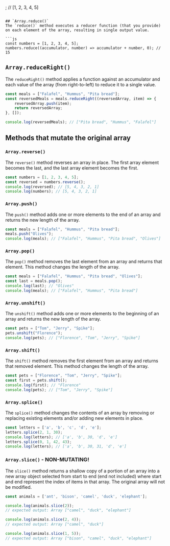 ; // [1, 2, 3, 4, 5]
```

## `Array.reduce()`
The `reduce()` method executes a reducer function (that you provide) on each element of the array, resulting in single output value.

```js
const numbers = [1, 2, 3, 4, 5];
numbers.reduce((accumulator, number) => accumulator + number, 0); // 15
```

## `Array.reduceRight()`
The `reduceRight()` method applies a function against an accumulator and each value of the array (from right-to-left) to reduce it to a single value.

```js
const meals = ["Falafel", "Hummus", "Pita bread"];
const reversedMeals = meals.reduceRight((reversedArray, item) => {
    reversedArray.push(item);
    return reversedArray;
}, []);

console.log(reversedMeals); // ["Pita bread", "Hummus", "Falafel"]
```

## Methods that mutate the original array

### `Array.reverse()`
The `reverse()` method reverses an array in place. The first array element becomes the last, and the last array element becomes the first.

```js
const numbers = [1, 2, 3, 4, 5];
const reversed = numbers.reverse();
console.log(reversed); // [5, 4, 3, 2, 1]
console.log(numbers); // [5, 4, 3, 2, 1]
```

### `Array.push()`
The `push()` method adds one or more elements to the end of an array and returns the new length of the array.

```js
const meals = ["Falafel", "Hummus", "Pita bread"];
meals.push("Olives");
console.log(meals); // ["Falafel", "Hummus", "Pita bread", "Olives"]
```

### `Array.pop()`
The `pop()` method removes the last element from an array and returns that element. This method changes the length of the array.

```js
const meals = ["Falafel", "Hummus", "Pita bread", "Olives"];
const last = meals.pop();
console.log(last); // "Olives"
console.log(meals); // ["Falafel", "Hummus", "Pita bread"]
```

### `Array.unshift()`
The `unshift()` method adds one or more elements to the beginning of an array and returns the new length of the array.

```js
const pets = ["Tom", "Jerry", "Spike"];
pets.unshift("Florence");
console.log(pets); // ["Florence", "Tom", "Jerry", "Spike"]
```

### `Array.shift()`
The `shift()` method removes the first element from an array and returns that removed element. This method changes the length of the array.

```js
const pets = ["Florence", "Tom", "Jerry", "Spike"];
const first = pets.shift();
console.log(first); // "Florence"
console.log(pets); // ["Tom", "Jerry", "Spike"]
```

### `Array.splice()`
The `splice()` method changes the contents of an array by removing or replacing existing elements and/or adding new elements in place.

```js
const letters = ['a', 'b', 'c', 'd', 'e'];
letters.splice(2, 1, 30);
console.log(letters); // ['a', 'b', 30, 'd', 'e']
letters.splice(0, 1, 42, 43);
console.log(letters); // ['a', 'b', 30, 31, 'd', 'e']
```

### `Array.slice()` - NON-MUTATING!
The `slice()` method returns a shallow copy of a portion of an array into a new array object selected from start to end (end not included) where start and end represent the index of items in that array. The original array will not be modified.

```js
const animals = ['ant', 'bison', 'camel', 'duck', 'elephant'];

console.log(animals.slice(2));
// expected output: Array ["camel", "duck", "elephant"]

console.log(animals.slice(2, 4));
// expected output: Array ["camel", "duck"]

console.log(animals.slice(1, 5));
// expected output: Array ["bison", "camel", "duck", "elephant"]
```
